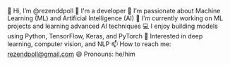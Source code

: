 👋 Hi, I’m @rezenddpoll
🧬 I'm a developer
👀 I’m passionate about Machine Learning (ML) and Artificial Intelligence (AI)
🌱 I’m currently working on ML projects and learning advanced AI techniques
💻 I enjoy building models using Python, TensorFlow, Keras, and PyTorch
🤖 Interested in deep learning, computer vision, and NLP
📫 How to reach me: rezendpoll@gmail.com
😄 Pronouns: he/him
<!---
rezenddpoll/rezenddpoll is a ✨ special ✨ repository because its `README.md` (this file) appears on your GitHub profile.
You can click the Preview link to take a look at your changes.
--->
